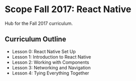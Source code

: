 # Scope Fall 2017: React Native
Hub for the Fall 2017 curriculum.

## Curriculum Outline
* Lesson 0: React Native Set Up
* Lesson 1: Introduction to React Native
* Lesson 2: Working with Components
* Lesson 3: Networking and Navigation
* Lesson 4: Tying Everything Together

